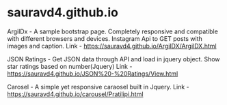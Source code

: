# sauravd4.github.io

ArgilDx - A sample bootstrap page. Completely responsive and compatible with different browsers and devices.
          Instagram Api to GET posts with images and caption.
          Link - https://sauravd4.github.io/ArgilDX/ArgilDX.html

JSON Ratings - Get JSON data through API and load in jquery object.
               Show star ratings based on number(Jquery)
               Link - https://sauravd4.github.io/JSON%20-%20Ratings/View.html
               
Carosel - A simple yet responsive caraosel built in Jquery.
          Link - https://sauravd4.github.io/carousel/Pratilipi.html
